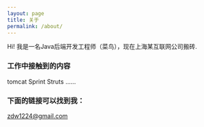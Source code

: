 ```yaml
---
layout: page
title: 关于
permalink: /about/
---
```


Hi! 我是一名Java后端开发工程师（菜鸟），现在上海某互联网公司搬砖.

### 工作中接触到的内容

tomcat
Sprint
Struts
......

### 下面的链接可以找到我：

[zdw1224@gmail.com](mailto:zdw1224@gmail.com)